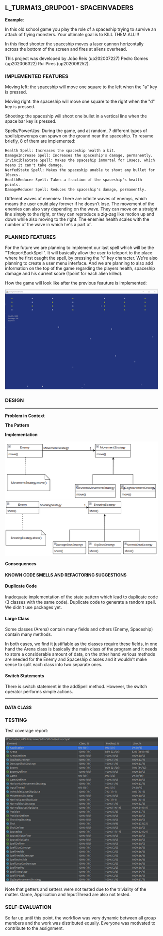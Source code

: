 

## L_TURMA13_GRUPO01 - SPACEINVADERS

**Example**:

In this old school game you play the role of a spaceship trying to survive an attack of flying monsters. Your ultimate goal is to KILL THEM ALL!!!  

In this fixed shooter the spaceship moves a laser cannon horizontally across the bottom of the screen and fires at aliens overhead. 

This project was developed by João Reis (up202007227) Pedro Gomes (up202006322) Rui Pires (up202008252).

### IMPLEMENTED FEATURES
Moving left: the spaceship will move one square to the left when the "a"  key is pressed.

Moving right: the spaceship will move one square to the right when the "d"  key is pressed.

Shooting: the spaceship will shoot one bullet in a vertical line when the space bar key is pressed.

Spells/PowerUps: During the game, and at random, 7 different types of spells/powerups can spawn on the ground near the spaceship. To resume briefly, 8 of them are implemented:

	Health Spell: Increases the spaceship health a bit.
	DamageIncrease Spell: Increases the spaceship's damage, permanently.
	InvincibleState Spell: Makes the spaceship immortal for 10secs, which means it can't take damage.
	NerfedState Spell: Makes the spaceship unable to shoot any bullet for 10secs.
	HealthReducer Spell: Takes a fraction of the spaceship's health points.
	DamageReducer Spell: Reduces the spaceship's damage, permanently.
	
Different waves of enemies: There are infinite waves of enemys, which means the user could play forever if he doesn't lose. The movement of the enemies can also vary depending on the wave. They can move on a straight line simply to the right, or they can reproduce a zig-zag like motion up and down while also moving to the right. The enemies health scales with the number of the wave in which he's a part of. 
	
	
### PLANNED FEATURES

For the future we are planning to implement our last spell which will be the "TeleportBackSpell". It will basically allow the user to teleport to the place where he first caught the spell, by pressing the "t" key character.
We're also planning to create a user menu interface.
And we are planning to also add information on the top of the game regarding the players health, spaceship damage and his current score (1point for each alien killed).

How the game will look like after the previous feauture is implemented:
<p align="center" justify="center">
  <img src="images/game.png"/>
</p>



### DESIGN



------

**Problem in Context**



**The Pattern**


**Implementation**

<p align="center" justify="center">
  <img src="images/movement_strategy.png"/>
  <img src="images/shooting_strategy.png"/>
</p>

**Consequences**


#### KNOWN CODE SMELLS AND REFACTORING SUGGESTIONS

#### **Duplicate Code**
Inadequate implementation of the state pattern which lead to duplicate code (3 classes with the same code).
Duplicate code to generate a random spell.
We didn't use packages yet.

#### **Large Class**
Some classes (Arena) contain many fields and others (Enemy, Spaceship) contain many methods.

In both cases, we find it justifiable as the classes require these fields, in one hand the Arena class is basically the main class of the program and it needs to store a considerable amount of data, on the other hand various methods are needed for the Enemy and Spaceship classes and it wouldn't make sense to split each class into two separate ones.

#### **Switch Statements**
There is switch statement in the addSpell method. However, the switch operator performs simple actions.

------

#### DATA CLASS


### TESTING
Test coverage report:
<p align="center" justify="center">
  <img src="images/coverage.png"/>
</p>
Note that getters and setters were not tested due to the triviality of the matter.
Game, Application and InputThread are also not tested.

### SELF-EVALUATION
So far up until this point, the workflow was very dynamic between all group members and the work was distributed equally. Everyone was motivated to contribute to the assignment.



